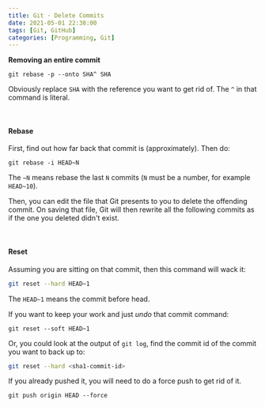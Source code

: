 ```yaml
---
title: Git · Delete Commits
date: 2021-05-01 22:38:00
tags: [Git, GitHub]
categories: [Programming, Git]
---
```


**Removing an entire commit**

```shell
git rebase -p --onto SHA^ SHA
```

Obviously replace `SHA` with the reference you want to get rid of. The `^` in that command is literal.

<!-- more -->

<br>

#### Rebase

First, find out how far back that commit is (approximately). Then do:

```shell
git rebase -i HEAD~N
```

The `~N` means rebase the last `N` commits (`N` must be a number, for example `HEAD~10`).

Then, you can edit the file that Git presents to you to delete the offending commit. On saving that file, Git will then rewrite all the following commits as if the one you deleted didn't exist.

<br>

#### Reset

Assuming you are sitting on that commit, then this command will wack it:

```sh
git reset --hard HEAD~1
```

The `HEAD~1` means the commit before head.

If you want to keep your work and just *undo* that commit command:

```shell
git reset --soft HEAD~1
```

Or, you could look at the output of `git log`, find the commit id of the commit you want to back up to:

```sh
git reset --hard <sha1-commit-id>
```

If you already pushed it, you will need to do a force push to get rid of it.

```shell
git push origin HEAD --force
```

